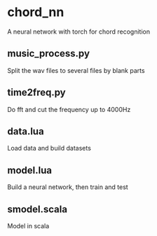 # chord_nn
A neural network with torch for chord recognition
## music_process.py
Split the wav files to several files by blank parts
## time2freq.py
Do fft and cut the frequency up to 4000Hz
## data.lua
Load data and build datasets
## model.lua
Build a neural network, then train and test
## smodel.scala
Model in scala

